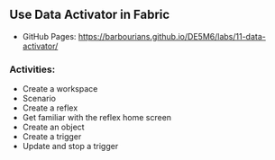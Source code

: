 ## Use Data Activator in Fabric

- GitHub Pages: https://barbourians.github.io/DE5M6/labs/11-data-activator/

### Activities:

- Create a workspace
- Scenario
- Create a reflex
- Get familiar with the reflex home screen
- Create an object
- Create a trigger
- Update and stop a trigger
